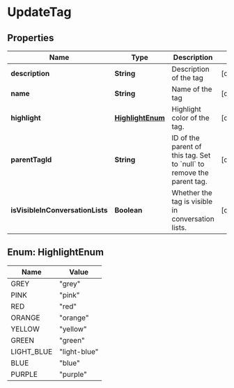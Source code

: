 

# UpdateTag


## Properties

| Name | Type | Description | Notes |
|------------ | ------------- | ------------- | -------------|
|**description** | **String** | Description of the tag |  [optional] |
|**name** | **String** | Name of the tag |  [optional] |
|**highlight** | [**HighlightEnum**](#HighlightEnum) | Highlight color of the tag. |  [optional] |
|**parentTagId** | **String** | ID of the parent of this tag. Set to &#x60;null&#x60; to remove  the parent tag. |  [optional] |
|**isVisibleInConversationLists** | **Boolean** | Whether the tag is visible in conversation lists. |  [optional] |



## Enum: HighlightEnum

| Name | Value |
|---- | -----|
| GREY | &quot;grey&quot; |
| PINK | &quot;pink&quot; |
| RED | &quot;red&quot; |
| ORANGE | &quot;orange&quot; |
| YELLOW | &quot;yellow&quot; |
| GREEN | &quot;green&quot; |
| LIGHT_BLUE | &quot;light-blue&quot; |
| BLUE | &quot;blue&quot; |
| PURPLE | &quot;purple&quot; |



